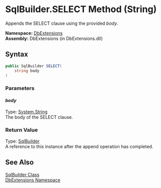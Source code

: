 SqlBuilder.SELECT Method (String)
=================================
Appends the SELECT clause using the provided *body*.

**Namespace:** [DbExtensions][1]  
**Assembly:** DbExtensions (in DbExtensions.dll)

Syntax
------

```csharp
public SqlBuilder SELECT(
	string body
)
```

### Parameters

#### *body*
Type: [System.String][2]  
The body of the SELECT clause.

### Return Value
Type: [SqlBuilder][3]  
A reference to this instance after the append operation has completed.

See Also
--------
[SqlBuilder Class][3]  
[DbExtensions Namespace][1]  

[1]: ../README.md
[2]: http://msdn.microsoft.com/en-us/library/s1wwdcbf
[3]: README.md